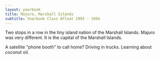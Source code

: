 ```yaml
---
layout: yearbook
title: Majuro, Marshall Islands
subtitle: Yearbook Class Afloat 1993 - 1994
---
```



<div id="commentary">

Two stops in a row in the tiny island nation of the Marshall Islands. Majuro was very different. It is the capital of the Marshall Islands.

A satellite "phone booth" to call home? Driving in trucks. Learning about coconut oil.

</div>